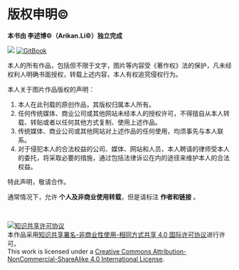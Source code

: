 # 版权申明©

**本书由 李述博©（Arikan.Li©）独立完成**

<p align='left'>
<a href="https://github.com/Windsander" target="_blank"><img src="https://img.shields.io/badge/作者-@Arikan.Li-000000.svg?style=flat&logo=GitHub"></a>
<a href="https://arikan-lis-library.gitbook.io/av-tech-dev-toolbook/" target="_blank"><img alt="GitBook" src="https://img.shields.io/github/stars/Windsander/Project_M?label=Stars&style=flat&logo=GitBook"></a>
</p>

本人的所有作品，包括但不限于文字，图片等内容受《著作权》法的保护，凡未经权利人明确书面授权，转载上述内容，本人有权追究侵权行为。　　

本人关于图片作品版权的声明：
　　
1. 本人在此刊载的原创作品，其版权归属本人所有。
　
2. 任何传统媒体、商业公司或其他网站未经本人的授权许可，不得擅自从本人转载、转贴或者以任何其他方式复制、使用上述作品。
　
3. 传统媒体、商业公司或其他网站对上述作品的任何使用，均须事先与本人联系。
　
4. 对于侵犯本人的合法权益的公司、媒体、网站和人员，本人聘请的律师受本人的委托，将采取必要的措施，通过包括法律诉讼在内的途径来维护本人的合法权益。

特此声明，敬请合作。 

通常情况下，允许 **个人及非商业使用转载**，但是请标注 **作者和链接** 。

<br>

<a rel="license" href="http://creativecommons.org/licenses/by-nc-sa/4.0/"><img alt="知识共享许可协议" style="border-width:0" src="https://i.creativecommons.org/l/by-nc-sa/4.0/88x31.png" /></a><br />本作品采用<a rel="license" href="http://creativecommons.org/licenses/by-nc-sa/4.0/">知识共享署名-非商业性使用-相同方式共享 4.0 国际许可协议</a>进行许可。<br />
This work is licensed under a <a rel="license" href="http://creativecommons.org/licenses/by-nc-sa/4.0/">Creative Commons Attribution-NonCommercial-ShareAlike 4.0 International License</a>.